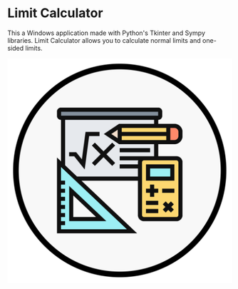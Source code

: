 # Limit Calculator
This a Windows application made with Python's Tkinter and Sympy libraries. Limit Calculator allows you to calculate normal limits and one-sided limits.

![Math](/math.png "Math")